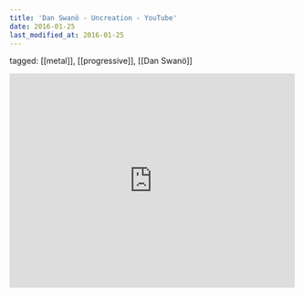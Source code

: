 ```yaml
---
title: 'Dan Swanö - Uncreation - YouTube'
date: 2016-01-25
last_modified_at: 2016-01-25
---
```

tagged: [[metal]], [[progressive]], [[Dan Swanö]]
<iframe allow="accelerometer; autoplay; clipboard-write; encrypted-media; gyroscope; picture-in-picture" allowfullscreen="" frameborder="0" height="375" id="youtube_iframe" src="https://www.youtube.com/embed/pF_42zfAEOM?feature=oembed&amp;enablejsapi=1&amp;origin=https://safe.txmblr.com&amp;wmode=opaque" width="500"></iframe>